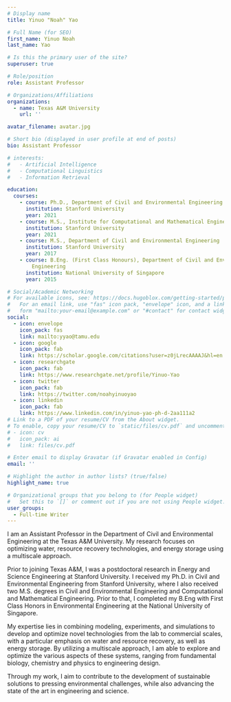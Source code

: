 ```yaml
---
# Display name
title: Yinuo "Noah" Yao

# Full Name (for SEO)
first_name: Yinuo Noah
last_name: Yao

# Is this the primary user of the site?
superuser: true

# Role/position
role: Assistant Professor

# Organizations/Affiliations
organizations:
  - name: Texas A&M University
    url: ''

avatar_filename: avatar.jpg

# Short bio (displayed in user profile at end of posts)
bio: Assistant Professor

# interests:
#   - Artificial Intelligence
#   - Computational Linguistics
#   - Information Retrieval

education:
  courses:
    - course: Ph.D., Department of Civil and Environmental Engineering
      institution: Stanford University
      year: 2021
    - course: M.S., Institute for Computational and Mathematical Engineering
      institution: Stanford University
      year: 2021
    - course: M.S., Department of Civil and Environmental Engineering
      institution: Stanford University
      year: 2017
    - course: B.Eng. (First Class Honours), Department of Civil and Environmental
        Engineering
      institution: National University of Singapore
      year: 2015

# Social/Academic Networking
# For available icons, see: https://docs.hugoblox.com/getting-started/page-builder/#icons
#   For an email link, use "fas" icon pack, "envelope" icon, and a link in the
#   form "mailto:your-email@example.com" or "#contact" for contact widget.
social:
  - icon: envelope
    icon_pack: fas
    link: mailto:yyao@tamu.edu
  - icon: google
    icon_pack: fab
    link: https://scholar.google.com/citations?user=z0jLrecAAAAJ&hl=en
  - icon: researchgate
    icon_pack: fab
    link: https://www.researchgate.net/profile/Yinuo-Yao
  - icon: twitter
    icon_pack: fab
    link: https://twitter.com/noahyinuoyao
  - icon: linkedin
    icon_pack: fab
    link: https://www.linkedin.com/in/yinuo-yao-ph-d-2aa111a2
# Link to a PDF of your resume/CV from the About widget.
# To enable, copy your resume/CV to `static/files/cv.pdf` and uncomment the lines below.
# - icon: cv
#   icon_pack: ai
#   link: files/cv.pdf

# Enter email to display Gravatar (if Gravatar enabled in Config)
email: ''

# Highlight the author in author lists? (true/false)
highlight_name: true

# Organizational groups that you belong to (for People widget)
#   Set this to `[]` or comment out if you are not using People widget.
user_groups:
  - Full-time Writer
---
```


I am an Assistant Professor in the Department of Civil and Environmental Engineering at the Texas A&M University. My research focuses on optimizing water, resource recovery technologies, and energy storage using a multiscale approach.

Prior to joining Texas A&M, I was a postdoctoral research in Energy and Science Engineering at Stanford University. I received my Ph.D. in Civil and Environmental Engineering from Stanford University, where I also received two M.S. degrees in Civil and Environmental Engineering and Computational and Mathematical Engineering. Prior to that, I completed my B.Eng with First Class Honors in Environmental Engineering at the National University of Singapore.

My expertise lies in combining modeling, experiments, and simulations to develop and optimize novel technologies from the lab to
commercial scales, with a particular emphasis on water and resource recovery, as well as energy storage. By utilizing a multiscale
approach, I am able to explore and optimize the various aspects of these systems, ranging from fundamental biology, chemistry and
physics to engineering design.

Through my work, I aim to contribute to the development of sustainable solutions to pressing environmental challenges, while also advancing the state of the art in engineering and science.